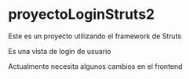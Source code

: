 # proyectoLoginStruts2

Este es un proyecto utilizando el framework de Struts

Es una vista de login de usuario

Actualmente necesita algunos cambios en el frontend
